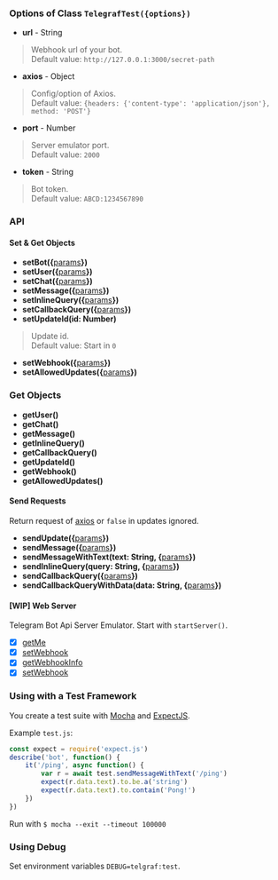 ### Options of Class `TelegrafTest({options})`

- **url** - String
> Webhook url of your bot.</br>
> Default value: `http://127.0.0.1:3000/secret-path`
- **axios** - Object
> Config/option of Axios.</br>
> Default value: `{headers: {'content-type': 'application/json'}, method: 'POST'}`
- **port** - Number
> Server emulator port.</br>
> Default value: `2000`
- **token** - String
> Bot token.</br>
> Default value: `ABCD:1234567890`

### API

#### Set & Get Objects

- **setBot({**[params](https://core.telegram.org/bots/api#user)**})**
- **setUser({**[params](https://core.telegram.org/bots/api#user)**})**
- **setChat({**[params](https://core.telegram.org/bots/api#chat)**})**
- **setMessage({**[params](https://core.telegram.org/bots/api#message)**})**
- **setInlineQuery({**[params](https://core.telegram.org/bots/api#inlinequery)**})**
- **setCallbackQuery({**[params](https://core.telegram.org/bots/api#callbackquery)**})**
- **setUpdateId(id: Number)**
> Update id.</br>
> Default value: Start in `0`
- **setWebhook({**[params](https://core.telegram.org/bots/api#setwebhook)**})**
- **setAllowedUpdates({**[params](https://core.telegram.org/bots/api#update)**})**

### Get Objects

- **getUser()**
- **getChat()**
- **getMessage()**
- **getInlineQuery()**
- **getCallbackQuery()**
- **getUpdateId()**
- **getWebhook()**
- **getAllowedUpdates()**

#### Send Requests

Return request of [axios](https://github.com/axios/axios) or `false` in updates ignored.

- **sendUpdate({**[params](https://core.telegram.org/bots/api#update)**})**
- **sendMessage({**[params](https://core.telegram.org/bots/api#message)**})**
- **sendMessageWithText(text: String, {**[params](https://core.telegram.org/bots/api#message)**})**
- **sendInlineQuery(query: String, {**[params](https://core.telegram.org/bots/api#inlinequery)**})**
- **sendCallbackQuery({**[params](https://core.telegram.org/bots/api#callbackquery)**})**
- **sendCallbackQueryWithData(data: String, {**[params](https://core.telegram.org/bots/api#callbackquery)**})**

#### [WIP] Web Server

Telegram Bot Api Server Emulator. Start with `startServer()`.

- [x] [getMe](https://core.telegram.org/bots/api#getme)
- [x] [setWebhook](https://core.telegram.org/bots/api#setwebhook)
- [x] [getWebhookInfo](https://core.telegram.org/bots/api#deletewebhook)
- [x] [setWebhook](https://core.telegram.org/bots/api#getwebhookinfo)

<!--
- [ ] [getUpdates](https://core.telegram.org/bots/api#getupdates)
- [ ] [sendMessage](https://core.telegram.org/bots/api#sendmessage)
- [ ] [forwardMessage](https://core.telegram.org/bots/api#forwardmessage)
- [ ] [sendPhoto](https://core.telegram.org/bots/api#sendphoto)
- [ ] [sendAudio](https://core.telegram.org/bots/api#sendaudio)
- [ ] [sendDocument](https://core.telegram.org/bots/api#senddocument)
- [ ] [sendVideo](https://core.telegram.org/bots/api#sendvideo)
- [ ] [sendVoice](https://core.telegram.org/bots/api#sendvoice)
- [ ] [sendVideoNote](https://core.telegram.org/bots/api#sendvideonote)
- [ ] [sendMediaGroup](https://core.telegram.org/bots/api#sendmediagroup)
- [ ] [sendLocation](https://core.telegram.org/bots/api#sendlocation)
- [ ] [editMessageLiveLocation](https://core.telegram.org/bots/api#editmessagelivelocation)
- [ ] [stopMessageLiveLocation](https://core.telegram.org/bots/api#stopmessagelivelocation)
- [ ] [sendVenue](https://core.telegram.org/bots/api#sendvenue)
- [ ] [sendContact](https://core.telegram.org/bots/api#sendcontact)
- [ ] [getUserProfilePhotos](https://core.telegram.org/bots/api#getuserprofilephotos)
- [ ] [getFile](https://core.telegram.org/bots/api#getfile)
- [ ] [kickChatMember](https://core.telegram.org/bots/api#kickchatmember)
- [ ] [unbanChatMember](https://core.telegram.org/bots/api#unbanchatmember)
- [ ] [restrictChatMember](https://core.telegram.org/bots/api#restrictchatmember)
- [ ] [promoteChatMember](https://core.telegram.org/bots/api#promotechatmember)
- [ ] [exportChatInviteLink](https://core.telegram.org/bots/api#exportchatinvitelink)
- [ ] [setChatPhoto](https://core.telegram.org/bots/api#setchatphoto)
- [ ] [deleteChatPhoto](https://core.telegram.org/bots/api#deletechatphoto)
- [ ] [setChatTitle](https://core.telegram.org/bots/api#setchattitle)
- [ ] [setChatDescription](https://core.telegram.org/bots/api#setchatdescription)
- [ ] [pinChatMessage](https://core.telegram.org/bots/api#pinchatmessage)
- [ ] [unpinChatMessage](https://core.telegram.org/bots/api#unpinchatmessage)
- [ ] [leaveChat](https://core.telegram.org/bots/api#leavechat)
- [ ] [getChat](https://core.telegram.org/bots/api#getchat)
- [ ] [getChatAdministrators](https://core.telegram.org/bots/api#getchatadministrators)
- [ ] [getChatMembersCount](https://core.telegram.org/bots/api#getchatmemberscount)
- [ ] [getChatMember](https://core.telegram.org/bots/api#getchatmember)
- [ ] [setChatStickerSet](https://core.telegram.org/bots/api#setchatstickerset)
- [ ] [deleteChatStickerSet](https://core.telegram.org/bots/api#deletechatstickerset)
- [ ] [answerCallbackQuery](https://core.telegram.org/bots/api#answercallbackquery)
- [ ] [editMessageText](https://core.telegram.org/bots/api#editmessagetext)
- [ ] [editMessageCaption](https://core.telegram.org/bots/api#editmessagecaption)
- [ ] [editMessageReplyMarkup](https://core.telegram.org/bots/api#editmessagereplymarkup)
- [ ] [deleteMessage](https://core.telegram.org/bots/api#deletemessage)
- [ ] [sendSticker](https://core.telegram.org/bots/api#sendsticker)
- [ ] [getStickerSet](https://core.telegram.org/bots/api#getstickerset)
- [ ] [uploadStickerFile](https://core.telegram.org/bots/api#uploadstickerfile)
- [ ] [createNewStickerSet](https://core.telegram.org/bots/api#createnewstickerset)
- [ ] [addStickerToSet](https://core.telegram.org/bots/api#addstickertoset)
- [ ] [setStickerPositionInSet](https://core.telegram.org/bots/api#setstickerpositioninset)
- [ ] [deleteStickerFromSet](https://core.telegram.org/bots/api#deletestickerfromset)
- [ ] [answerInlineQuery](https://core.telegram.org/bots/api#answerinlinequery)
- [ ] [sendInvoice](https://core.telegram.org/bots/api#sendinvoice)
- [ ] [answerShippingQuery](https://core.telegram.org/bots/api#answershippingquery)
- [ ] [answerPreCheckoutQuery](https://core.telegram.org/bots/api#answerprecheckoutquery)
- [ ] [sendGame](https://core.telegram.org/bots/api#sendgame)
- [ ] [setGameScore](https://core.telegram.org/bots/api#setgamescore)
- [ ] [getGameHighScores](https://core.telegram.org/bots/api#getgamehighscores)
-->

### Using with a Test Framework

You create a test suite with
[Mocha](https://mochajs.org) and [ExpectJS](https://github.com/Automattic/expect.js).

Example `test.js`:

```javascript
const expect = require('expect.js')
describe('bot', function() {
	it('/ping', async function() {
		var r = await test.sendMessageWithText('/ping')
		expect(r.data.text).to.be.a('string')
		expect(r.data.text).to.contain('Pong!')
	})
})
```

Run with `$ mocha --exit --timeout 100000`

### Using Debug

Set environment variables `DEBUG=telgraf:test`.
